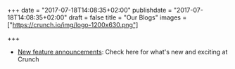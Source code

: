 +++
date = "2017-07-18T14:08:35+02:00"
publishdate = "2017-07-18T14:08:35+02:00"
draft = false
title = "Our Blogs"
images = ["https://crunch.io/img/logo-1200x630.png"]


+++

* [New feature announcements](./dev/features): Check here for what's new and exciting at Crunch

[comment]: <> (* [The dev blog]&#40;./dev/blog&#41;: Stories from the dev team about how we do things at Crunch)
